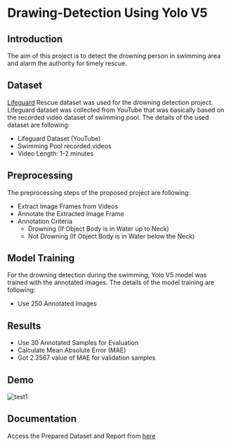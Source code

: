 # Drawing-Detection Using Yolo V5

## Introduction
The aim of this project is to detect the drowning person in swimming area and alarm the authority for timely rescue.

## Dataset
[Lifeguard](https://www.youtube.com/c/LifeguardRescue/videos) Rescue dataset was used for the drowning detection project. Lifeguard dataset was collected from YouTube that was basically based on the recorded video dataset of swimming pool. The details of the used dataset are following:
- Lifeguard Dataset (YouTube)
- Swimming Pool recorded videos
- Video Length: 1-2 minutes

## Preprocessing
The preprocessing steps of the proposed project are following:
- Extract Image Frames from Videos
- Annotate the Extracted Image Frame
- Annotation Criteria
  - Drowning (If Object Body is in Water up to Neck)
  - Not Drowning (If Object Body is in Water below the Neck)

## Model Training 
For the drowning detection during the swimming, Yolo V5 model was trained with the annotated images. The details of the model training are following:
- Use 250 Annotated Images

## Results
- Use 30 Annotated Samples for Evaluation
- Calculate Mean Absolute Error (MAE)
- Got 2.3567 value of MAE for validation samples

## Demo
![test1](https://user-images.githubusercontent.com/46160584/179975737-45beea2d-f74b-48c5-8d5f-fa90cfcc15be.jpg)

## Documentation
Access the Prepared Dataset and Report from [here](https://drive.google.com/drive/folders/11Os8-cJAMkViD45833Gy4bAO3IUz2etR?usp=sharing)

